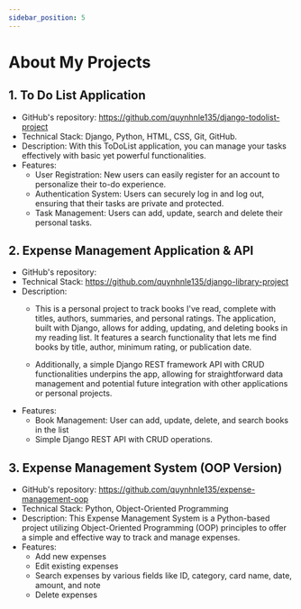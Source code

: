 ```yaml
---
sidebar_position: 5
---
```


# About My Projects

## 1. To Do List Application
- GitHub's repository: https://github.com/quynhnle135/django-todolist-project
- Technical Stack: Django, Python, HTML, CSS, Git, GitHub.
- Description: With this ToDoList application, you can manage your tasks effectively with basic yet powerful functionalities.
- Features:
    - User Registration: New users can easily register for an account to personalize their to-do experience.
    - Authentication System: Users can securely log in and log out, ensuring that their tasks are private and protected.
    - Task Management: Users can add, update, search and delete their personal tasks.


## 2. Expense Management Application & API
- GitHub's repository: 
- Technical Stack: https://github.com/quynhnle135/django-library-project
- Description: 
    - This is a personal project to track books I've read, complete with titles, authors, summaries, and personal ratings. The application, built with Django, allows for adding, updating, and deleting books in my reading list. It features a search functionality that lets me find books by title, author, minimum rating, or publication date.

    - Additionally, a simple Django REST framework API with CRUD functionalities underpins the app, allowing for straightforward data management and potential future integration with other applications or personal projects.
- Features:
    - Book Management: User can add, update, delete, and search books in the list
    - Simple Django REST API with CRUD operations.


## 3. Expense Management System (OOP Version)
- GitHub's repository: https://github.com/quynhnle135/expense-management-oop
- Technical Stack: Python, Object-Oriented Programming
- Description: This Expense Management System is a Python-based project utilizing Object-Oriented Programming (OOP) principles to offer a simple and effective way to track and manage expenses.
- Features:
    - Add new expenses
    - Edit existing expenses
    - Search expenses by various fields like ID, category, card name, date, amount, and note
    - Delete expenses

